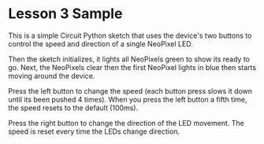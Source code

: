 # Lesson 3 Sample

This is a simple Circuit Python sketch that uses the device's two buttons to control the speed and direction of a single NeoPixel LED. 

Then the sketch initializes, it lights all NeoPixels green to show its ready to go. Next, the NeoPixels clear then the first NeoPixel lights in blue then starts moving around the device. 

Press the left button to change the speed (each button press slows it down until its been pushed 4 times). When you press the left button a fifth time, the speed resets to the default (100ms).

Press the right button to change the direction of the LED movement. The speed is reset every time the LEDs change direction.
